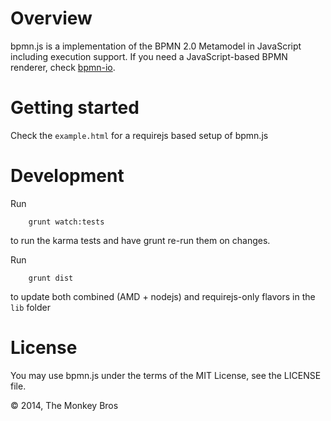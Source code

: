 Overview
========

bpmn.js is a implementation of the BPMN 2.0 Metamodel in JavaScript including execution support.
If you need a JavaScript-based BPMN renderer, check [bpmn-io](https://github.com/bpmn-io).

Getting started
===============

Check the `example.html` for a requirejs based setup of bpmn.js

Development
===========

Run
```
    grunt watch:tests
```
to run the karma tests and have grunt re-run them on changes.

Run
```
    grunt dist
```
to update both combined (AMD + nodejs) and requirejs-only flavors in the `lib` folder

License
=======

You may use bpmn.js under the terms of the MIT License, see the LICENSE file.

&copy; 2014, The Monkey Bros
